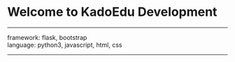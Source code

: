 # Welcome to KadoEdu Development
***
framework: flask, bootstrap
<br/>
language: python3, javascript, html, css
***

